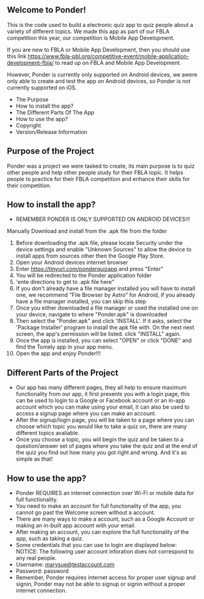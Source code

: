 ## Welcome to Ponder!
This is the code used to build a electronic quiz app to quiz people about a variety of different topics. We made this app as part of our FBLA competition this year, our competition is Mobile App Development.

If you are new to FBLA or Mobile App Development, then you should use this link https://www.fbla-pbl.org/competitive-event/mobile-application-development-fbla/ to read up on FBLA and Mobile App Development.

However, Ponder is currently only supported on Android devices, we awere only able to create and test the app on Android devices, so Ponder is not currently supported on iOS.

* The Purpose 
* How to install the app?
* The Different Parts Of The App
* How to use the app?
* Copyright 
* Version/Release Information 

## Purpose of the Project 
Ponder was a project we were tasked to create, its main purpose is to quiz other people and help other people study for their FBLA topic. It helps people to practice for their FBLA competition and enhance their skills for their competition.

## How to install the app?
* REMEMBER PONDER IS ONLY SUPPORTED ON ANDROID DEVICES!!!

Manually Download and install from the .apk file from the folder 
1. Before downloading the .apk file, please locate Security under the device settings and enable "Unknown Sources" to allow the device to install apps from sources other then the Google Play Store.
2. Open your Android devices internet browser
3. Enter https://tinyurl.com/ponderquizapp and press "Enter"
4. You will be redirected to the Ponder application folder
5. 'ente directions to get to .apk file here"
6. If you don't already have a file manager installed you will have to install one, we recommend "File Browser by Astro" for Android, if you already have a file manager installed, you can skip this step
7.  Once you either downloaded a file manager or used the installed one on your device, navigate to where "Ponder.apk" is downloaded
8. Then select the "Ponder.apk"  and click 'INSTALL'. If it asks, select the 'Package Installer' program to install the apk file with. On the next next screen, the app's permission will be listed. click "INSTALL" again.
9. Once the app is installed, you can select "OPEN" or click "DONE" and find the Tomely app in your app menu.
10. Open the app and enjoy Ponder!!!


## Different Parts of the Project
* Our app has many different pages, they all help to ensure maximum functionality from our app, it first presents you with a login page, this can be used to login to a Google or Facebook account or an in-app account which you can make using your email, it can also be used to access a signup page where you can make an account. 
* After the signup/login page, you will be taken to a page where you can choose which topic you would like to take a quiz on, there are many different topics avaliable.
* Once you choose a topic, you will begin the quiz and be taken to a question/answer set of pages where you take the quiz and at the end of the quiz you find out how many you got right and wrong.
And it's as simple as that!

## How to use the app?
* Ponder REQUIRES an internet connection over Wi-Fi or mobile data for full functionality.
* You need to make an account for full functionality of the app, you cannot go past the Welcome screen without a account. 
* There are many ways to make a account, such as a Google Account or making an in-built app account with your email.
* After making an account, you can explore the full functionality of the app, such as taking a quiz.
* Some credentials that you can use to login are displayed below:
NOTICE: The following user account inforation does not correspond to any real people.
* 	Username: marysue@testaccount.com
* 	Password: password
* Remember, Ponder requires internet access for proper user signup and signin, Ponder may not be able to signup or signin without a proper internet connection.
